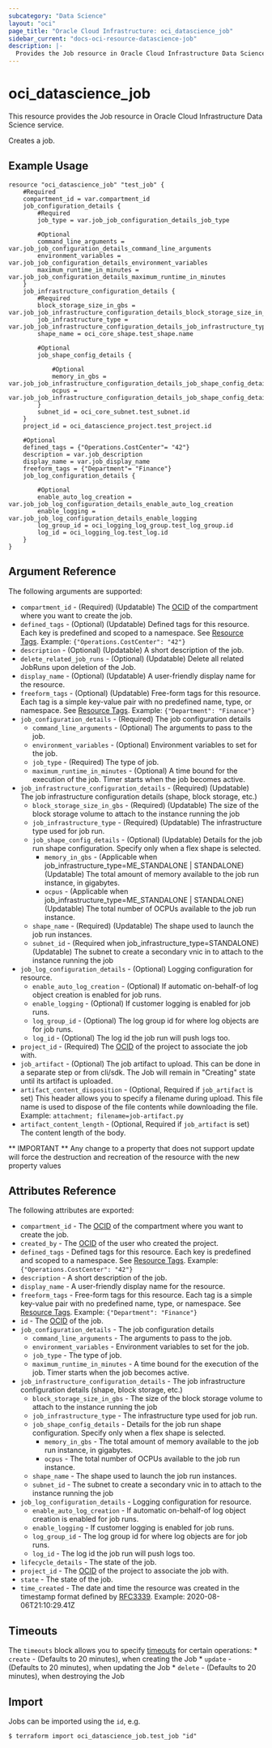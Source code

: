 ```yaml
---
subcategory: "Data Science"
layout: "oci"
page_title: "Oracle Cloud Infrastructure: oci_datascience_job"
sidebar_current: "docs-oci-resource-datascience-job"
description: |-
  Provides the Job resource in Oracle Cloud Infrastructure Data Science service
---
```


# oci_datascience_job
This resource provides the Job resource in Oracle Cloud Infrastructure Data Science service.

Creates a job.

## Example Usage

```hcl
resource "oci_datascience_job" "test_job" {
	#Required
	compartment_id = var.compartment_id
	job_configuration_details {
		#Required
		job_type = var.job_job_configuration_details_job_type

		#Optional
		command_line_arguments = var.job_job_configuration_details_command_line_arguments
		environment_variables = var.job_job_configuration_details_environment_variables
		maximum_runtime_in_minutes = var.job_job_configuration_details_maximum_runtime_in_minutes
	}
	job_infrastructure_configuration_details {
		#Required
		block_storage_size_in_gbs = var.job_job_infrastructure_configuration_details_block_storage_size_in_gbs
		job_infrastructure_type = var.job_job_infrastructure_configuration_details_job_infrastructure_type
		shape_name = oci_core_shape.test_shape.name

		#Optional
		job_shape_config_details {

			#Optional
			memory_in_gbs = var.job_job_infrastructure_configuration_details_job_shape_config_details_memory_in_gbs
			ocpus = var.job_job_infrastructure_configuration_details_job_shape_config_details_ocpus
		}
		subnet_id = oci_core_subnet.test_subnet.id
	}
	project_id = oci_datascience_project.test_project.id

	#Optional
	defined_tags = {"Operations.CostCenter"= "42"}
	description = var.job_description
	display_name = var.job_display_name
	freeform_tags = {"Department"= "Finance"}
	job_log_configuration_details {

		#Optional
		enable_auto_log_creation = var.job_job_log_configuration_details_enable_auto_log_creation
		enable_logging = var.job_job_log_configuration_details_enable_logging
		log_group_id = oci_logging_log_group.test_log_group.id
		log_id = oci_logging_log.test_log.id
	}
}
```

## Argument Reference

The following arguments are supported:

* `compartment_id` - (Required) (Updatable) The [OCID](https://docs.cloud.oracle.com/iaas/Content/General/Concepts/identifiers.htm) of the compartment where you want to create the job.
* `defined_tags` - (Optional) (Updatable) Defined tags for this resource. Each key is predefined and scoped to a namespace. See [Resource Tags](https://docs.cloud.oracle.com/iaas/Content/General/Concepts/resourcetags.htm). Example: `{"Operations.CostCenter": "42"}` 
* `description` - (Optional) (Updatable) A short description of the job.
* `delete_related_job_runs` - (Optional) (Updatable) Delete all related JobRuns upon deletion of the Job. 
* `display_name` - (Optional) (Updatable) A user-friendly display name for the resource.
* `freeform_tags` - (Optional) (Updatable) Free-form tags for this resource. Each tag is a simple key-value pair with no predefined name, type, or namespace. See [Resource Tags](https://docs.cloud.oracle.com/iaas/Content/General/Concepts/resourcetags.htm). Example: `{"Department": "Finance"}` 
* `job_configuration_details` - (Required) The job configuration details 
	* `command_line_arguments` - (Optional) The arguments to pass to the job. 
	* `environment_variables` - (Optional) Environment variables to set for the job. 
	* `job_type` - (Required) The type of job.
	* `maximum_runtime_in_minutes` - (Optional) A time bound for the execution of the job. Timer starts when the job becomes active. 
* `job_infrastructure_configuration_details` - (Required) (Updatable) The job infrastructure configuration details (shape, block storage, etc.) 
	* `block_storage_size_in_gbs` - (Required) (Updatable) The size of the block storage volume to attach to the instance running the job 
	* `job_infrastructure_type` - (Required) (Updatable) The infrastructure type used for job run.
	* `job_shape_config_details` - (Optional) (Updatable) Details for the job run shape configuration. Specify only when a flex shape is selected.
		* `memory_in_gbs` - (Applicable when job_infrastructure_type=ME_STANDALONE | STANDALONE) (Updatable) The total amount of memory available to the job run instance, in gigabytes. 
		* `ocpus` - (Applicable when job_infrastructure_type=ME_STANDALONE | STANDALONE) (Updatable) The total number of OCPUs available to the job run instance. 
	* `shape_name` - (Required) (Updatable) The shape used to launch the job run instances.
	* `subnet_id` - (Required when job_infrastructure_type=STANDALONE) (Updatable) The subnet to create a secondary vnic in to attach to the instance running the job 
* `job_log_configuration_details` - (Optional) Logging configuration for resource. 
	* `enable_auto_log_creation` - (Optional) If automatic on-behalf-of log object creation is enabled for job runs. 
	* `enable_logging` - (Optional) If customer logging is enabled for job runs.
	* `log_group_id` - (Optional) The log group id for where log objects are for job runs. 
	* `log_id` - (Optional) The log id the job run will push logs too. 
* `project_id` - (Required) The [OCID](https://docs.cloud.oracle.com/iaas/Content/General/Concepts/identifiers.htm) of the project to associate the job with.
* `job_artifact` - (Optional) The job artifact to upload. This can be done in a separate step or from cli/sdk. The Job will remain in "Creating" state until its artifact is uploaded.
* `artifact_content_disposition` - (Optional, Required if `job_artifact` is set) This header allows you to specify a filename during upload. This file name is used to dispose of the file contents while downloading the file. Example: `attachment; filename=job-artifact.py`
* `artifact_content_length` - (Optional, Required if `job_artifact` is set) The content length of the body.


** IMPORTANT **
Any change to a property that does not support update will force the destruction and recreation of the resource with the new property values

## Attributes Reference

The following attributes are exported:

* `compartment_id` - The [OCID](https://docs.cloud.oracle.com/iaas/Content/General/Concepts/identifiers.htm) of the compartment where you want to create the job.
* `created_by` - The [OCID](https://docs.cloud.oracle.com/iaas/Content/General/Concepts/identifiers.htm) of the user who created the project.
* `defined_tags` - Defined tags for this resource. Each key is predefined and scoped to a namespace. See [Resource Tags](https://docs.cloud.oracle.com/iaas/Content/General/Concepts/resourcetags.htm). Example: `{"Operations.CostCenter": "42"}` 
* `description` - A short description of the job.
* `display_name` - A user-friendly display name for the resource.
* `freeform_tags` - Free-form tags for this resource. Each tag is a simple key-value pair with no predefined name, type, or namespace. See [Resource Tags](https://docs.cloud.oracle.com/iaas/Content/General/Concepts/resourcetags.htm). Example: `{"Department": "Finance"}` 
* `id` - The [OCID](https://docs.cloud.oracle.com/iaas/Content/General/Concepts/identifiers.htm) of the job.
* `job_configuration_details` - The job configuration details 
	* `command_line_arguments` - The arguments to pass to the job. 
	* `environment_variables` - Environment variables to set for the job. 
	* `job_type` - The type of job.
	* `maximum_runtime_in_minutes` - A time bound for the execution of the job. Timer starts when the job becomes active. 
* `job_infrastructure_configuration_details` - The job infrastructure configuration details (shape, block storage, etc.) 
	* `block_storage_size_in_gbs` - The size of the block storage volume to attach to the instance running the job 
	* `job_infrastructure_type` - The infrastructure type used for job run.
	* `job_shape_config_details` - Details for the job run shape configuration. Specify only when a flex shape is selected.
		* `memory_in_gbs` - The total amount of memory available to the job run instance, in gigabytes. 
		* `ocpus` - The total number of OCPUs available to the job run instance. 
	* `shape_name` - The shape used to launch the job run instances.
	* `subnet_id` - The subnet to create a secondary vnic in to attach to the instance running the job 
* `job_log_configuration_details` - Logging configuration for resource. 
	* `enable_auto_log_creation` - If automatic on-behalf-of log object creation is enabled for job runs. 
	* `enable_logging` - If customer logging is enabled for job runs.
	* `log_group_id` - The log group id for where log objects are for job runs. 
	* `log_id` - The log id the job run will push logs too. 
* `lifecycle_details` - The state of the job.
* `project_id` - The [OCID](https://docs.cloud.oracle.com/iaas/Content/General/Concepts/identifiers.htm) of the project to associate the job with.
* `state` - The state of the job.
* `time_created` - The date and time the resource was created in the timestamp format defined by [RFC3339](https://tools.ietf.org/html/rfc3339). Example: 2020-08-06T21:10:29.41Z 

## Timeouts

The `timeouts` block allows you to specify [timeouts](https://registry.terraform.io/providers/hashicorp/oci/latest/docs/guides/changing_timeouts) for certain operations:
	* `create` - (Defaults to 20 minutes), when creating the Job
	* `update` - (Defaults to 20 minutes), when updating the Job
	* `delete` - (Defaults to 20 minutes), when destroying the Job


## Import

Jobs can be imported using the `id`, e.g.

```
$ terraform import oci_datascience_job.test_job "id"
```

